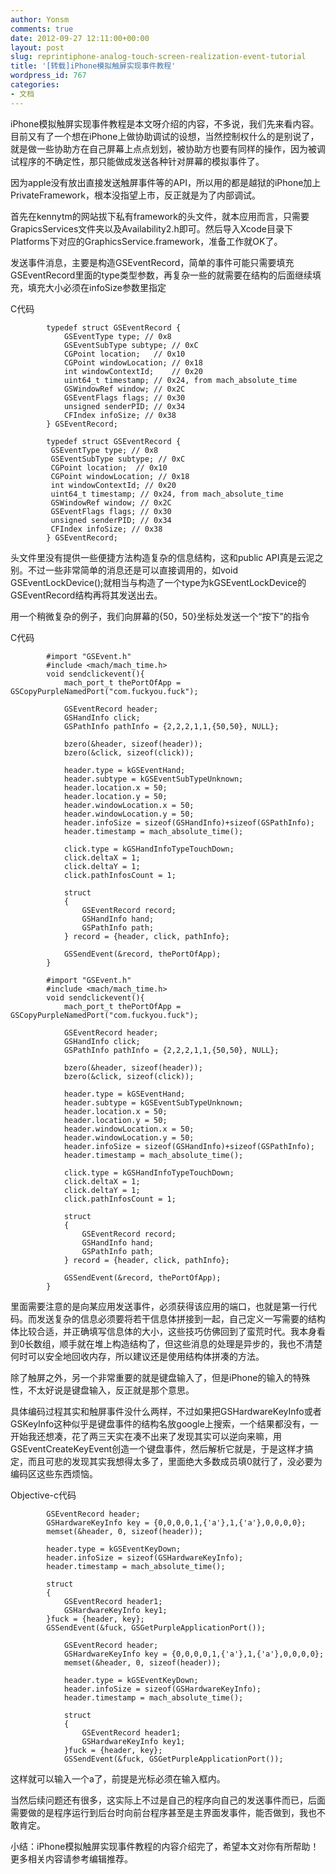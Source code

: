 ```yaml
---
author: Yonsm
comments: true
date: 2012-09-27 12:11:00+00:00
layout: post
slug: reprintiphone-analog-touch-screen-realization-event-tutorial
title: '[转载]iPhone模拟触屏实现事件教程'
wordpress_id: 767
categories:
- 文档
---
```


iPhone模拟触屏实现事件教程是本文呀介绍的内容，不多说，我们先来看内容。目前又有了一个想在iPhone上做协助调试的设想，当然控制权什么的是别说了，就是做一些协助方在自己屏幕上点点划划，被协助方也要有同样的操作，因为被调试程序的不确定性，那只能做成发送各种针对屏幕的模拟事件了。

因为apple没有放出直接发送触屏事件等的API，所以用的都是越狱的iPhone加上PrivateFramework，根本没指望上市，反正就是为了内部调试。

首先在kennytm的网站拔下私有framework的头文件，就本应用而言，只需要GrapicsServices文件夹以及Availability2.h即可。然后导入Xcode目录下Platforms下对应的GraphicsService.framework，准备工作就OK了。

发送事件消息，主要是构造GSEventRecord，简单的事件可能只需要填充GSEventRecord里面的type类型参数，再复杂一些的就需要在结构的后面继续填充，填充大小必须在infoSize参数里指定

C代码

			typedef struct GSEventRecord {     
			    GSEventType type; // 0x8     
			    GSEventSubType subtype; // 0xC     
			    CGPoint location;   // 0x10     
			    CGPoint windowLocation; // 0x18     
			    int windowContextId;    // 0x20     
			    uint64_t timestamp; // 0x24, from mach_absolute_time     
			    GSWindowRef window; // 0x2C     
			    GSEventFlags flags; // 0x30     
			    unsigned senderPID; // 0x34     
			    CFIndex infoSize; // 0x38     
			} GSEventRecord;    
			 
			typedef struct GSEventRecord {  
			 GSEventType type; // 0x8  
			 GSEventSubType subtype; // 0xC  
			 CGPoint location;  // 0x10  
			 CGPoint windowLocation; // 0x18  
			 int windowContextId; // 0x20  
			 uint64_t timestamp; // 0x24, from mach_absolute_time  
			 GSWindowRef window; // 0x2C  
			 GSEventFlags flags; // 0x30  
			 unsigned senderPID; // 0x34  
			 CFIndex infoSize; // 0x38  
			} GSEventRecord;
头文件里没有提供一些便捷方法构造复杂的信息结构，这和public API真是云泥之别。不过一些非常简单的消息还是可以直接调用的，如void GSEventLockDevice();就相当与构造了一个type为kGSEventLockDevice的GSEventRecord结构再将其发送出去。

用一个稍微复杂的例子，我们向屏幕的{50，50}坐标处发送一个“按下”的指令

C代码

			#import "GSEvent.h"     
			#include <mach/mach_time.h>     
			void sendclickevent(){     
			    mach_port_t thePortOfApp = GSCopyPurpleNamedPort("com.fuckyou.fuck");     
			         
			    GSEventRecord header;     
			    GSHandInfo click;     
			    GSPathInfo pathInfo = {2,2,2,1,1,{50,50}, NULL};     
			         
			    bzero(&header, sizeof(header));     
			    bzero(&click, sizeof(click));     
			    
			    header.type = kGSEventHand;     
			    header.subtype = kGSEventSubTypeUnknown;     
			    header.location.x = 50;     
			    header.location.y = 50;     
			    header.windowLocation.x = 50;     
			    header.windowLocation.y = 50;     
			    header.infoSize = sizeof(GSHandInfo)+sizeof(GSPathInfo);     
			    header.timestamp = mach_absolute_time();     
			    
			    click.type = kGSHandInfoTypeTouchDown;     
			    click.deltaX = 1;     
			    click.deltaY = 1;     
			    click.pathInfosCount = 1;     
			         
			    struct    
			    {     
			        GSEventRecord record;     
			        GSHandInfo hand;     
			        GSPathInfo path;     
			    } record = {header, click, pathInfo};     
			         
			    GSSendEvent(&record, thePortOfApp);     
			}    
			 
			#import "GSEvent.h"  
			#include <mach/mach_time.h> 
			void sendclickevent(){  
			    mach_port_t thePortOfApp = GSCopyPurpleNamedPort("com.fuckyou.fuck");  
			      
			    GSEventRecord header;  
			    GSHandInfo click;  
			    GSPathInfo pathInfo = {2,2,2,1,1,{50,50}, NULL};  
			      
			    bzero(&header, sizeof(header));  
			    bzero(&click, sizeof(click));  
			 
			    header.type = kGSEventHand;  
			    header.subtype = kGSEventSubTypeUnknown;  
			    header.location.x = 50;  
			    header.location.y = 50;  
			    header.windowLocation.x = 50;  
			    header.windowLocation.y = 50;  
			    header.infoSize = sizeof(GSHandInfo)+sizeof(GSPathInfo);  
			    header.timestamp = mach_absolute_time();  
			 
			    click.type = kGSHandInfoTypeTouchDown;  
			    click.deltaX = 1;  
			    click.deltaY = 1;  
			    click.pathInfosCount = 1;  
			      
			    struct  
			    {  
			        GSEventRecord record;  
			        GSHandInfo hand;  
			        GSPathInfo path;  
			    } record = {header, click, pathInfo};  
			      
			    GSSendEvent(&record, thePortOfApp);  
			}
里面需要注意的是向某应用发送事件，必须获得该应用的端口，也就是第一行代码。而发送复杂的信息必须要将若干信息体拼接到一起，自己定义一写需要的结构体比较合适，并正确填写信息体的大小，这些技巧仿佛回到了蛮荒时代。我本身看到0长数组，顺手就在堆上构造结构了，但这些消息的处理是异步的，我也不清楚何时可以安全地回收内存，所以建议还是使用结构体拼凑的方法。

除了触屏之外，另一个非常重要的就是键盘输入了，但是iPhone的输入的特殊性，不太好说是键盘输入，反正就是那个意思。

具体编码过程其实和触屏事件没什么两样，不过如果把GSHardwareKeyInfo或者GSKeyInfo这种似乎是键盘事件的结构名放google上搜索，一个结果都没有，一开始我还想凑，花了两三天实在凑不出来了发现其实可以逆向来嘛，用GSEventCreateKeyEvent创造一个键盘事件，然后解析它就是，于是这样才搞定，而且可悲的发现其实我想得太多了，里面绝大多数成员填0就行了，没必要为编码区这些东西烦恼。

Objective-c代码

			GSEventRecord header;     
			GSHardwareKeyInfo key = {0,0,0,0,1,{'a'},1,{'a'},0,0,0,0};     
			memset(&header, 0, sizeof(header));     
			    
			header.type = kGSEventKeyDown;     
			header.infoSize = sizeof(GSHardwareKeyInfo);     
			header.timestamp = mach_absolute_time();     
			    
			struct     
			{     
			    GSEventRecord header1;     
			    GSHardwareKeyInfo key1;     
			}fuck = {header, key};     
			GSSendEvent(&fuck, GSGetPurpleApplicationPort());    
			 
			    GSEventRecord header;  
			    GSHardwareKeyInfo key = {0,0,0,0,1,{'a'},1,{'a'},0,0,0,0};  
			    memset(&header, 0, sizeof(header));  
			      
			    header.type = kGSEventKeyDown;  
			    header.infoSize = sizeof(GSHardwareKeyInfo);  
			    header.timestamp = mach_absolute_time();  
			      
			    struct  
			    {  
			        GSEventRecord header1;  
			        GSHardwareKeyInfo key1;  
			    }fuck = {header, key};  
			    GSSendEvent(&fuck, GSGetPurpleApplicationPort());
这样就可以输入一个a了，前提是光标必须在输入框内。

当然后续问题还有很多，这实际上不过是自己的程序向自己的发送事件而已，后面需要做的是程序运行到后台时向前台程序甚至是主界面发事件，能否做到，我也不敢肯定。

小结：iPhone模拟触屏实现事件教程的内容介绍完了，希望本文对你有所帮助！更多相关内容请参考编辑推荐。
